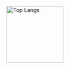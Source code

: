 <p align="left"> 
  <img alt="Top Langs" height="150px" src="https://github-readme-stats.vercel.app/api/top-langs/?username=maito1201&layout=compact&count_private=true&show_icons=true&theme=radical" />
</p>
